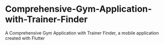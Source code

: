 # Comprehensive-Gym-Application-with-Trainer-Finder
A Comprehensive Gym Application with Trainer Finder, a mobile application created with Flutter
